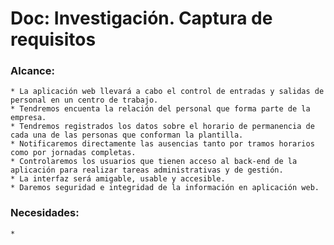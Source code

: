 # Doc: Investigación. Captura de requisitos

### Alcance:
    * La aplicación web llevará a cabo el control de entradas y salidas de personal en un centro de trabajo.
    * Tendremos encuenta la relación del personal que forma parte de la empresa.
    * Tendremos registrados los datos sobre el horario de permanencia de cada una de las personas que conforman la plantilla.
    * Notificaremos directamente las ausencias tanto por tramos horarios como por jornadas completas.
    * Controlaremos los usuarios que tienen acceso al back-end de la aplicación para realizar tareas administrativas y de gestión. 
    * La interfaz será amigable, usable y accesible.
    * Daremos seguridad e integridad de la información en aplicación web.

### Necesidades:
    *    